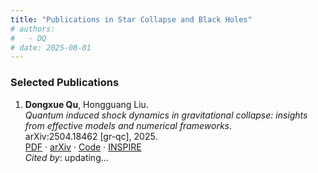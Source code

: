 ```yaml
---
title: "Publications in Star Collapse and Black Holes"
# authors:
#   - DQ
# date: 2025-08-01
---
```


### Selected Publications

1. **Dongxue Qu**, Hongguang Liu.  
   *Quantum induced shock dynamics in gravitational collapse: insights from effective models and numerical frameworks*.  
   arXiv:2504.18462 [gr-qc], 2025.  
   [PDF](https://arxiv.org/pdf/2504.18462) · [arXiv](https://arxiv.org/abs/2504.18462) · [Code](https://github.com/qudx54632/Shock-wave-project) · [INSPIRE](https://inspirehep.net/literature/2915637)  
   _Cited by_: <span id="citecount">updating…</span>

<script>
fetch("https://inspirehep.net/api/literature/2915637")
  .then(res => res.json())
  .then(data => {
    const count = data.metadata?.citation_count ?? "0";
    document.getElementById("citecount").innerText = count;
  });
</script>